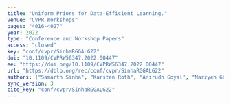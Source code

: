 ```yaml
---
title: "Uniform Priors for Data-Efficient Learning."
venue: "CVPR Workshops"
pages: "4016-4027"
year: 2022
type: "Conference and Workshop Papers"
access: "closed"
key: "conf/cvpr/SinhaRGGALG22"
doi: "10.1109/CVPRW56347.2022.00447"
ee: "https://doi.org/10.1109/CVPRW56347.2022.00447"
url: "https://dblp.org/rec/conf/cvpr/SinhaRGGALG22"
authors: ["Samarth Sinha", "Karsten Roth", "Anirudh Goyal", "Marzyeh Ghassemi", "Zeynep Akata", "Hugo Larochelle", "Animesh Garg"]
sync_version: 3
cite_key: "conf/cvpr/SinhaRGGALG22"
---
```

